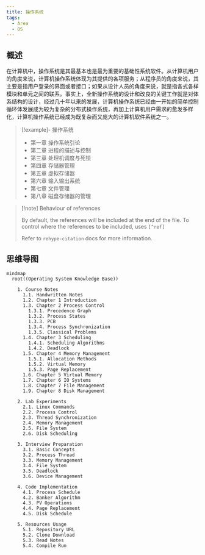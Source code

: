 ```yaml
---
title: 操作系统
tags:
  - Area
  - OS
---
```


## 概述

在计算机中，操作系统是其最基本也是最为重要的基础性系统软件。从计算机用户的角度来说，计算机操作系统体现为其提供的各项服务；从程序员的角度来说，其主要是指用户登录的界面或者接口；如果从设计人员的角度来说，就是指各式各样模块和单元之间的联系。事实上，全新操作系统的设计和改良的关键工作就是对体系结构的设计，经过几十年以来的发展，计算机操作系统已经由一开始的简单控制循环体发展成为较为复杂的分布式操作系统，再加上计算机用户需求的愈发多样化，计算机操作系统已经成为既复杂而又庞大的计算机软件系统之一。


> [!example]- 操作系统
>
> - 第一章 操作系统引论
> - 第二章 进程的描述与控制
> - 第三章 处理机调度与死锁
> - 第四章 存储器管理
> - 第五章 虚拟存储器
> - 第六章 输入输出系统
> - 第七章 文件管理
> - 第八章 磁盘存储器的管理

> [!note] Behaviour of references
>
> By default, the references will be included at the end of the file. To control where the references to be included, uses `[^ref]`
>
> Refer to `rehype-citation` docs for more information.

## 思维导图


```mermaid
mindmap
  root((Operating System Knowledge Base))
    
    1. Course Notes
      1.1. Handwritten Notes
      1.2. Chapter 1 Introduction
      1.3. Chapter 2 Process Control
        1.3.1. Precedence Graph
        1.3.2. Process States
        1.3.3. PCB
        1.3.4. Process Synchronization
        1.3.5. Classical Problems
      1.4. Chapter 3 Scheduling
        1.4.1. Scheduling Algorithms
        1.4.2. Deadlock
      1.5. Chapter 4 Memory Management
        1.5.1. Allocation Methods
        1.5.2. Virtual Memory
        1.5.3. Page Replacement
      1.6. Chapter 5 Virtual Memory
      1.7. Chapter 6 IO Systems
      1.8. Chapter 7 File Management
      1.9. Chapter 8 Disk Management
    
    2. Lab Experiments
      2.1. Linux Commands
      2.2. Process Control
      2.3. Thread Synchronization
      2.4. Memory Management
      2.5. File System
      2.6. Disk Scheduling
    
    3. Interview Preparation
      3.1. Basic Concepts
      3.2. Process Thread
      3.3. Memory Management
      3.4. File System
      3.5. Deadlock
      3.6. Device Management
    
    4. Code Implementation
      4.1. Process Schedule
      4.2. Banker Algorithm
      4.3. PV Operations
      4.4. Page Replacement
      4.5. Disk Schedule
    
    5. Resources Usage
      5.1. Repository URL
      5.2. Clone Download
      5.3. Read Notes
      5.4. Compile Run
```


